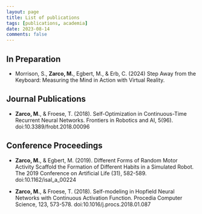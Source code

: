 ```yaml
---
layout: page
title: List of publications
tags: [publications, academia]
date: 2023-08-14
comments: false
---
```


## In Preparation

* Morrison, S., <b>Zarco, M.</b>, Egbert, M., & Erb, C. (2024) Step Away from the Keyboard: Measuring the Mind in Action with Virtual Reality.

## Journal Publications

* <b>Zarco, M.</b>, & Froese, T. (2018). Self-Optimization in Continuous-Time Recurrent Neural Networks. Frontiers in Robotics and AI, 5(96). doi:10.3389/frobt.2018.00096

## Conference Proceedings

* <b>Zarco, M.</b>, & Egbert, M. (2019). Different Forms of Random Motor Activity Scaffold the Formation of Different Habits in a Simulated Robot. The 2019 Conference on Artificial Life (31), 582-589. doi:10.1162/isal_a_00224

* <b>Zarco, M.</b>, & Froese, T. (2018). Self-modeling in Hopfield Neural Networks with Continuous Activation Function. Procedia Computer Science, 123, 573-578. doi:10.1016/j.procs.2018.01.087
